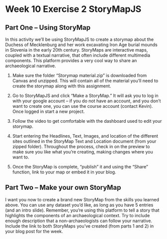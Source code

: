# Week 10 Exercise 2 StoryMapJS

## Part One – Using StoryMap

In this activity we’ll be using StoryMapJS to create a storymap about the Duchess of Mecklenburg and her work excavating Iron Age burial mounds in Slovenia in the early 20th century. StoryMaps are interactive maps, coupled with a textual narrative, that often include different multimedia components. This platform provides a very cool way to share an archaeological narrative. 

1. Make sure the folder “Storymap material.zip” is downloaded from Canvas and unzipped. This will contain all of the material you’ll need to create the storymap along with this assignment. 

2. Go to StoryMapJS and click “Make a StoryMap.” It will ask you to log in with your google account – if you do not have an account, and you don’t want to create one, you can use the course account (contact Kevin). Once logged in start a new project. 

3. Follow the video to get comfortable with the dashboard used to edit your storymap. 

4. Start entering the Headlines, Text, Images, and location of the different sites outlined in the StoryMap Text and Location document (from your zipped folder). Throughout the process, check in on the preview to make sure you like what you’re creating, making changes where you want to. 

5. Once the StoryMap is complete, “publish” it and using the “Share” function, link to your map or embed it in your blog. 

## Part Two – Make your own StoryMap

I want you now to create a brand new StoryMap from the skills you learned above. You can use any dataset you’d like, as long as you have 5 entries (and an intro slide). Remember, you’re using this platform to tell a story that highlights the components of an archaeological context. Try to include enough description that a non-archaeologists can follow your narrative. 
Include the link to both StoryMaps you’ve created (from parts 1 and 2) in your blog post for the week.  


